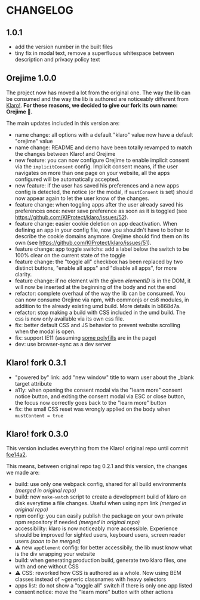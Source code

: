 # CHANGELOG

## 1.0.1

- add the version number in the built files
- tiny fix in modal text, remove a superfluous whitespace between description and privacy policy text

## Orejime 1.0.0

The project now has moved a lot from the original one. The way the lib can be consumed and the way the lib is authored are noticeably different from [Klaro!](https://github.com/KIProtect/klaro). **For these reasons, we decided to give our fork its own name: Orejime :cookie:.**

The main updates included in this version are:

- name change: all options with a default "klaro" value now have a default "orejime" value
- name change: README and demo have been totally revamped to match the changes between Klaro! and Orejime
- new feature: you can now configure Orejime to enable implicit consent via the `implicitConsent` config. Implicit consent means, if the user navigates on more than one page on your website, all the apps configured will be automatically accepted.
- new feature: if the user has saved his preferences and a new apps config is detected, the notice (or the modal, if `mustConsent` is set) should now appear again to let the user know of the changes.
- feature change: when toggling apps after the user already saved his preferences once: never save preference as soon as it is toggled (see https://github.com/KIProtect/klaro/issues/52).
- feature change: easier cookie deletion on app deactivation. When defining an app in your config file, now you shouldn't have to bother to describe the cookie domains anymore. Orejime should find them on its own (see https://github.com/KIProtect/klaro/issues/51).
- feature change: app toggle switchs: add a label below the switch to be 100% clear on the current state of the toggle
- feature change: the "toggle all" checkbox has been replaced by two distinct buttons, "enable all apps" and "disable all apps", for more clarity.
- feature change: if no element with the given *elementID* is in the DOM, it will now be inserted at the beginning of the body and not the end
- refactor: complete overhaul of the way the lib can be consumed. You can now consume Orejime via npm, with commonjs or es6 modules, in addition to the already existing umd build. More details in b868d7a.
- refactor: stop making a build with CSS included in the umd build. The css is now only available via its own css file.
- fix: better default CSS and JS behavior to prevent website scrolling when the modal is open.
- fix: support IE11 (assuming [some polyfills](https://polyfill.io/v2/docs/) are in the page)
- dev: use browser-sync as a dev server

## Klaro! fork 0.3.1

- "powered by" link: add "new window" title to warn user about the _blank target attribute
- a11y: when opening the consent modal via the "learn more" consent notice button, and exiting the consent modal via ESC or close button, the focus now correctly goes back to the "learn more" button
- fix: the small CSS reset was wrongly applied on the body when `mustContent = true`

## Klaro! fork 0.3.0

This version includes everything from the Klaro! original repo until commit [fce14a2](https://github.com/KIProtect/klaro/commits/fce14a280926da9ae474f7fee7333253ffc6430d).

This means, between original repo tag 0.2.1 and this version, the changes we made are:

- build: use only one webpack config, shared for all build environments *(merged in original repo)*
- build: new `make-watch` script to create a development build of klaro on disk everytime a file changes. Useful when using npm link *(merged in original repo)*
- npm config: you can easily publish the package on your own private npm repository if needed *(merged in original repo)*
- accessibility: klaro is now noticeably more accessible. Experience should be improved for sighted users, keyboard users, screen reader users *(soon to be merged)*
- :warning: new `appElement` config: for better accessibily, the lib must know what is the div wrapping your website
- build: when generating production build, generate two klaro files, one with and one without CSS
- :warning: CSS: reworked how CSS is authored as a whole. Now using BEM classes instead of ~generic classnames with heavy selectors
- apps list: do not show a "toggle all" switch if there is only one app listed
- consent notice: move the "learn more" button with other actions
